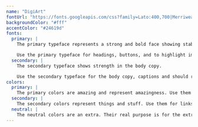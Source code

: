 ```yaml
---
name: "DigiArt"
fontUrl: "https://fonts.googleapis.com/css?family=Lato:400,700|Merriweather:400,400i"
backgroundColor: "#fff"
accentColor: "#24619d"
fonts:
  primary: |
    The primary typeface represents a strong and bold face showing stability to fully express the power and dominance of the company.

    Use the primary typeface for headings, buttons, and to highlight important things.
  secondary: |
    The secondary typeface shows strength in the body copy.

    Use the secondary typeface for the body copy, captions and should really anything by default.
colors:
  primary: |
    The primary colors are amazing and represent amazingness. Use them for headers, footers and emphasis.
  secondary: |
    The secondary colors represent things and stuff. Use them for links or when you need an extra pop.
  neutral: |
    The neutral colors are an extra. Their real purpose is for the extra features such as body copy or for buttons.
---
```

